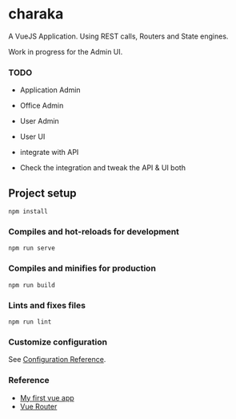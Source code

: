 # charaka

A VueJS Application. Using REST calls, Routers and State engines.

Work in progress for the Admin UI.

### TODO

 - Application Admin
 - Office Admin
 - User Admin
 - User UI

 - integrate with API
 - Check the integration and tweak the API & UI both



## Project setup
```
npm install
```

### Compiles and hot-reloads for development
```
npm run serve
```

### Compiles and minifies for production
```
npm run build
```

### Lints and fixes files
```
npm run lint
```

### Customize configuration
See [Configuration Reference](https://cli.vuejs.org/config/).


### Reference

 - [My first vue app][1]
 - [Vue Router][v-2]

















[1]: https://github.com/saumya/Vue101
[v-2]: https://router.vuejs.org/